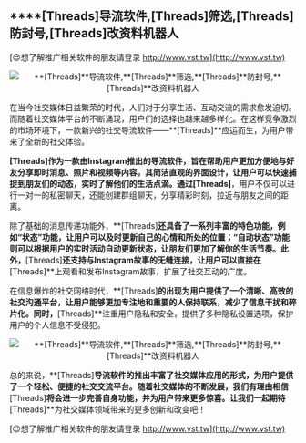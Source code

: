 ## ****[Threads]**导流软件,**[Threads]**筛选,**[Threads]**防封号,**[Threads]**改资料机器人**

[😍想了解推广相关软件的朋友请登录 http://www.vst.tw](http://www.vst.tw)

 <center><img src="https://vst.tw/MP4/tuiguang/png/5.png" alt="**[Threads]**导流软件,**[Threads]**筛选,**[Threads]**防封号,**[Threads]**改资料机器人"></center>

在当今社交媒体日益繁荣的时代，人们对于分享生活、互动交流的需求愈发迫切。而随着社交媒体平台的不断涌现，用户们的选择也越来越多样化。在这样竞争激烈的市场环境下，一款新兴的社交导流软件——**[Threads]**应运而生，为用户带来了全新的社交体验。

**[Threads]**作为一款由Instagram推出的导流软件，旨在帮助用户更加方便地与好友分享即时消息、照片和视频等内容。其简洁直观的界面设计，让用户可以快速捕捉到朋友们的动态，实时了解他们的生活点滴。通过**[Threads]**，用户不仅可以进行一对一的私密聊天，还能创建群组聊天，分享精彩时刻，拉近与朋友之间的距离。

除了基础的消息传递功能外，**[Threads]**还具备了一系列丰富的特色功能，例如“状态”功能，让用户可以及时更新自己的心情和所处的位置；“自动状态”功能则可以根据用户的实时活动自动更新状态，让朋友们更加了解你的生活节奏。此外，**[Threads]**还支持与Instagram故事的无缝连接，让用户可以直接在**[Threads]**上观看和发布Instagram故事，扩展了社交互动的广度。

在信息爆炸的社交网络时代，**[Threads]**的出现为用户提供了一个清晰、高效的社交沟通平台，让用户能够更加专注地和重要的人保持联系，减少了信息干扰和碎片化。同时，**[Threads]**注重用户隐私和安全，提供了多种隐私设置选项，保护用户的个人信息不受侵犯。

 <center><img src="https://vst.tw/MP4/tuiguang/png/1.png" alt="**[Threads]**导流软件,**[Threads]**筛选,**[Threads]**防封号,**[Threads]**改资料机器人"></center>

总的来说，**[Threads]**导流软件的推出丰富了社交媒体应用的形式，为用户提供了一个轻松、便捷的社交交流平台。随着社交媒体的不断发展，我们有理由相信**[Threads]**将会进一步完善自身功能，并为用户带来更多惊喜。让我们一起期待**[Threads]**为社交媒体领域带来的更多创新和改变吧！

[😍想了解推广相关软件的朋友请登录 http://www.vst.tw](http://www.vst.tw)



